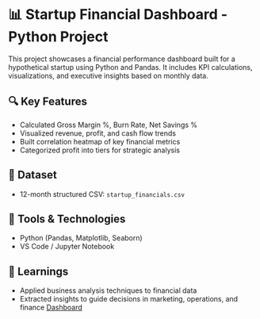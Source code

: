 # 📊 Startup Financial Dashboard - Python Project

This project showcases a financial performance dashboard built for a hypothetical startup using Python and Pandas. It includes KPI calculations, visualizations, and executive insights based on monthly data.

## 🔍 Key Features
- Calculated Gross Margin %, Burn Rate, Net Savings %
- Visualized revenue, profit, and cash flow trends
- Built correlation heatmap of key financial metrics
- Categorized profit into tiers for strategic analysis

## 📂 Dataset
- 12-month structured CSV: `startup_financials.csv`

## 🧰 Tools & Technologies
- Python (Pandas, Matplotlib, Seaborn)
- VS Code / Jupyter Notebook

## 🧠 Learnings
- Applied business analysis techniques to financial data
- Extracted insights to guide decisions in marketing, operations, and finance
[Dashboard](heatmap.png)

